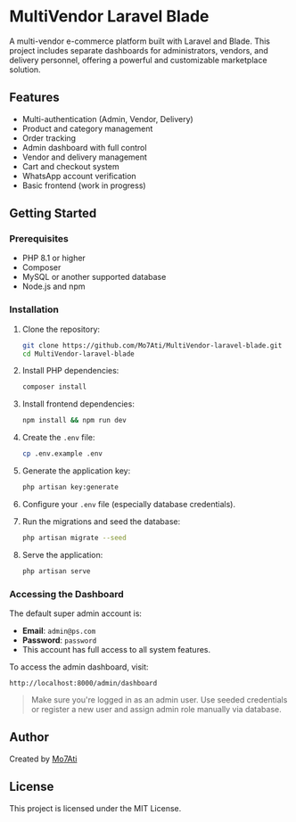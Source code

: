 # MultiVendor Laravel Blade

A multi-vendor e-commerce platform built with Laravel and Blade. This project includes separate dashboards for administrators, vendors, and delivery personnel, offering a powerful and customizable marketplace solution.

## Features

- Multi-authentication (Admin, Vendor, Delivery)
- Product and category management
- Order tracking
- Admin dashboard with full control
- Vendor and delivery management
- Cart and checkout system
- WhatsApp account verification
- Basic frontend (work in progress)

## Getting Started

### Prerequisites

- PHP 8.1 or higher
- Composer
- MySQL or another supported database
- Node.js and npm

### Installation

1. Clone the repository:

   ```bash
   git clone https://github.com/Mo7Ati/MultiVendor-laravel-blade.git
   cd MultiVendor-laravel-blade
   ```

2. Install PHP dependencies:

   ```bash
   composer install
   ```

3. Install frontend dependencies:

   ```bash
   npm install && npm run dev
   ```

4. Create the `.env` file:

   ```bash
   cp .env.example .env
   ```

5. Generate the application key:

   ```bash
   php artisan key:generate
   ```

6. Configure your `.env` file (especially database credentials).

7. Run the migrations and seed the database:

   ```bash
   php artisan migrate --seed
   ```

8. Serve the application:

   ```bash
   php artisan serve
   ```

### Accessing the Dashboard

The default super admin account is:

- **Email**: `admin@ps.com`
- **Password**: `password`
- This account has full access to all system features.



To access the admin dashboard, visit:

```
http://localhost:8000/admin/dashboard
```

> Make sure you're logged in as an admin user. Use seeded credentials or register a new user and assign admin role manually via database.

## Author

Created by [Mo7Ati](https://github.com/Mo7Ati)

## License

This project is licensed under the MIT License.